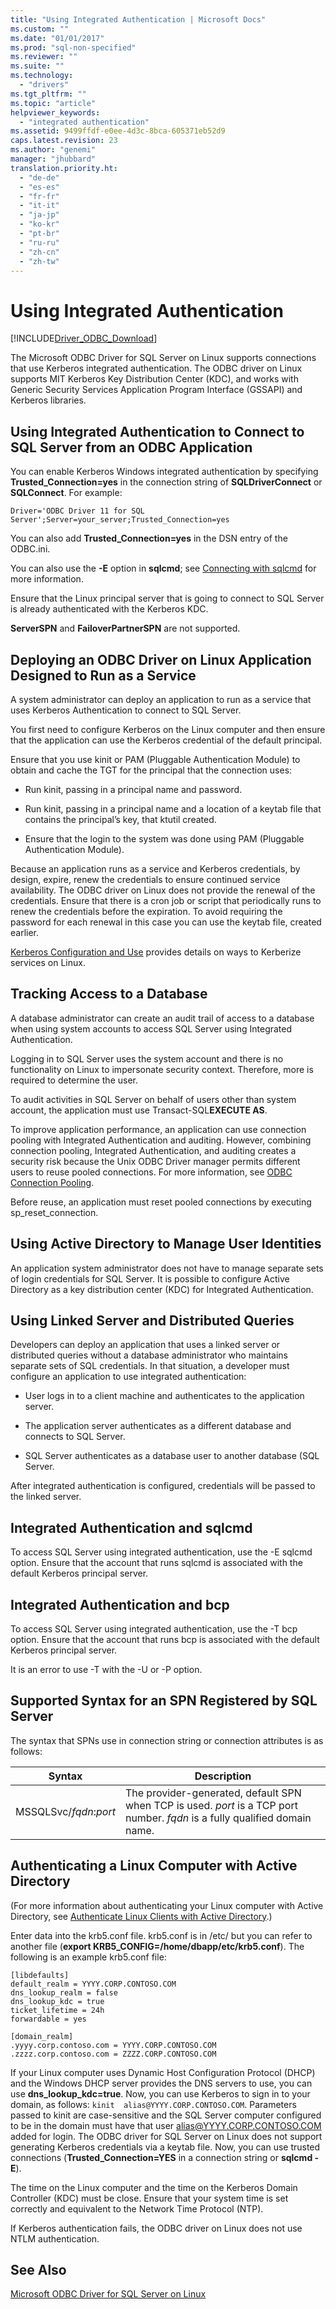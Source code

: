 ```yaml
---
title: "Using Integrated Authentication | Microsoft Docs"
ms.custom: ""
ms.date: "01/01/2017"
ms.prod: "sql-non-specified"
ms.reviewer: ""
ms.suite: ""
ms.technology: 
  - "drivers"
ms.tgt_pltfrm: ""
ms.topic: "article"
helpviewer_keywords: 
  - "integrated authentication"
ms.assetid: 9499ffdf-e0ee-4d3c-8bca-605371eb52d9
caps.latest.revision: 23
ms.author: "genemi"
manager: "jhubbard"
translation.priority.ht: 
  - "de-de"
  - "es-es"
  - "fr-fr"
  - "it-it"
  - "ja-jp"
  - "ko-kr"
  - "pt-br"
  - "ru-ru"
  - "zh-cn"
  - "zh-tw"
---
```

# Using Integrated Authentication
[!INCLUDE[Driver_ODBC_Download](../../../connect/odbc/linux/includes)]

The Microsoft ODBC Driver for SQL Server on Linux supports connections that use Kerberos integrated authentication. The ODBC driver on Linux supports MIT Kerberos Key Distribution Center (KDC), and works with Generic Security Services Application Program Interface (GSSAPI) and Kerberos libraries.  
  
## Using Integrated Authentication to Connect to SQL Server from an ODBC Application  
You can enable Kerberos Windows integrated authentication by specifying **Trusted_Connection=yes** in the connection string of **SQLDriverConnect** or **SQLConnect**. For example:  
  
```  
Driver='ODBC Driver 11 for SQL Server';Server=your_server;Trusted_Connection=yes  
```  
  
You can also add **Trusted_Connection=yes** in the DSN entry of the ODBC.ini.  
  
You can also use the **-E** option in **sqlcmd**; see [Connecting with sqlcmd](../../../connect/odbc/linux/connecting-with-sqlcmd.md) for more information.  
  
Ensure that the Linux principal server that is going to connect to SQL Server is already authenticated with the Kerberos KDC.  
  
**ServerSPN** and **FailoverPartnerSPN** are not supported.  
  
## Deploying an ODBC Driver on Linux Application Designed to Run as a Service  
A system administrator can deploy an application to run as a service that uses Kerberos Authentication to connect to SQL Server.  
  
You first need to configure Kerberos on the Linux computer and then ensure that the application can use the Kerberos credential of the default principal.  
  
Ensure that you use kinit or PAM (Pluggable Authentication Module) to obtain and cache the TGT for the principal that the connection uses:  
  
-   Run kinit, passing in a principal name and password.  
  
-   Run kinit, passing in a principal name and a location of a keytab file that contains the principal’s key, that ktutil created.  
  
-   Ensure that the login to the system was done using PAM (Pluggable Authentication Module).  
  
Because an application runs as a service and Kerberos credentials, by design, expire, renew the credentials to ensure continued service availability. The ODBC driver on Linux does not provide the renewal of the credentials. Ensure that there is a cron job or script that periodically runs to renew the credentials before the expiration. To avoid requiring the password for each renewal in this case you can use the keytab file, created earlier.  
  
[Kerberos Configuration and Use](http://commons.oreilly.com/wiki/index.php/Linux_in_a_Windows_World/Centralized_Authentication_Tools/Kerberos_Configuration_and_Use) provides details on ways to Kerberize services on Linux.  
  
## Tracking Access to a Database  
A database administrator can create an audit trail of access to a database when using system accounts to access SQL Server using Integrated Authentication.  
  
Logging in to SQL Server uses the system account and there is no functionality on Linux to impersonate security context. Therefore, more is required to determine the user.  
  
To audit activities in SQL Server on behalf of users other than system account, the application must use Transact-SQL**EXECUTE AS**.  
  
To improve application performance, an application can use connection pooling with Integrated Authentication and auditing. However, combining connection pooling, Integrated Authentication, and auditing creates a security risk because the Unix ODBC Driver manager permits different users to reuse pooled connections. For more information, see [ODBC Connection Pooling](http://www.unixodbc.org/doc/conn_pool.html).  
  
Before reuse, an application must reset pooled connections by executing sp_reset_connection.  
  
## Using Active Directory to Manage User Identities  
An application system administrator does not have to manage separate sets of login credentials for SQL Server. It is possible to configure Active Directory as a key distribution center (KDC) for Integrated Authentication.  
  
## Using Linked Server and Distributed Queries  
Developers can deploy an application that uses a linked server or distributed queries without a database administrator who maintains separate sets of SQL credentials. In that situation, a developer must configure an application to use integrated authentication:  
  
-   User logs in to a client machine and authenticates to the application server.  
  
-   The application server authenticates as a different database and connects to SQL Server.  
  
-   SQL Server authenticates as a database user to another database (SQL Server.  
  
After integrated authentication is configured, credentials will be passed to the linked server.  
  
## Integrated Authentication and sqlcmd  
To access SQL Server using integrated authentication, use the -E sqlcmd option. Ensure that the account that runs sqlcmd is associated with the default Kerberos principal server.  
  
## Integrated Authentication and bcp  
To access SQL Server using integrated authentication, use the -T bcp option. Ensure that the account that runs bcp is associated with the default Kerberos principal server.  
  
It is an error to use -T with the -U or -P option.  
  
## Supported Syntax for an SPN Registered by SQL Server  
The syntax that SPNs use in connection string or connection attributes is as follows:  
  
|Syntax|Description|  
|----------|---------------|  
|MSSQLSvc/*fqdn*:*port*|The provider-generated, default SPN when TCP is used. *port* is a TCP port number. *fqdn* is a fully qualified domain name.|  
  
## Authenticating a Linux Computer with Active Directory  
(For more information about authenticating your Linux computer with Active Directory, see [Authenticate Linux Clients with Active Directory](http://technet.microsoft.com/magazine/2008.12.linux.aspx#id0060048).)  
  
Enter data into the krb5.conf file. krb5.conf is in /etc/ but you can refer to another file (**export KRB5_CONFIG=/home/dbapp/etc/krb5.conf**). The following is an example krb5.conf file:  
  
```  
[libdefaults]  
default_realm = YYYY.CORP.CONTOSO.COM  
dns_lookup_realm = false  
dns_lookup_kdc = true  
ticket_lifetime = 24h  
forwardable = yes  
  
[domain_realm]  
.yyyy.corp.contoso.com = YYYY.CORP.CONTOSO.COM  
.zzzz.corp.contoso.com = ZZZZ.CORP.CONTOSO.COM  
```  
  
If your Linux computer uses Dynamic Host Configuration Protocol (DHCP) and the Windows DHCP server provides the DNS servers to use, you can use **dns_lookup_kdc=true**. Now, you can use Kerberos to sign in to your domain, as follows: `kinit  alias@YYYY.CORP.CONTOSO.COM`. Parameters passed to kinit are case-sensitive and the SQL Server computer configured to be in the domain must have that user alias@YYYY.CORP.CONTOSO.COM added for login. The ODBC driver for SQL Server on Linux does not support generating Kerberos credentials via a keytab file. Now, you can use trusted connections (**Trusted_Connection=YES** in a connection string or **sqlcmd -E**).  
  
The time on the Linux computer and the time on the Kerberos Domain Controller (KDC) must be close. Ensure that your system time is set correctly and equivalent to the Network Time Protocol (NTP).  
  
If Kerberos authentication fails, the ODBC driver on Linux does not use NTLM authentication.  
  
## See Also  
[Microsoft ODBC Driver for SQL Server on Linux](../../../connect/odbc/linux/microsoft-odbc-driver-for-sql-server-on-linux.md)  
  
